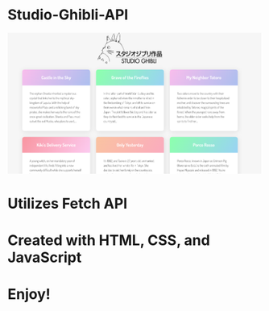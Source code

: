 # Studio-Ghibli-API
![Studio Ghibli API](./screenShot.png?raw=true "Studio Ghibli")
# Utilizes Fetch API
# Created with HTML, CSS, and JavaScript
# Enjoy!

